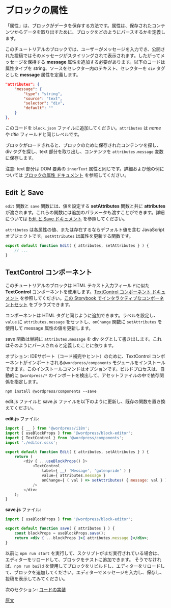 <!--
# Block Attributes
 -->
# ブロックの属性
<!--
Attributes are the way a block stores data, they define how a block is parsed to extract data from the saved content.

For this block tutorial, we want to allow the user to type in a message that we will display stylized in the published post. So, we need to add a **message** attribute that will hold the user message. The following code defines a **message** attribute; the attribute type is a string; the source is the text from the selector which is a `div` tag.
 -->
「属性」は、ブロックがデータを保存する方法です。属性は、保存されたコンテンツからデータを取り出すために、ブロックをどのようにパースするかを定義します。

このチュートリアルのブロックでは、ユーザーがメッセージを入力でき、公開された投稿ではそのメッセージがスタイリングされて表示されます。したがってメッセージを保持する **message** 属性を追加する必要があります。以下のコードは属性タイプを string、ソースをセレクター内のテキスト、セレクターを `div` タグとした **message** 属性を定義します。

```json
"attributes": {
	"message": {
		"type": "string",
		"source": "text",
		"selector": "div",
		"default": ""
	}
},
```
<!--
Add this to the `block.json` file. The `attributes` are at the same level as the _name_ and _title_ fields.

When the block loads it will look at the saved content for the block, look for the div tag, take the text portion, and store the content in an `attributes.message` variable.

Note: The text portion is equivalent to `innerText` attribute of a DOM element. For more details and other examples see the [Block Attributes documentation](/docs/reference-guides/block-api/block-attributes.md).
 -->
このコードを `block.json` ファイルに追加してください。`attributes` は _name_ や _title_ フィールドと同じレベルです。

ブロックがロードされると、ブロックのために保存されたコンテンツを探し、div タグを探し、text 部分を取り出し、コンテンツを `attributes.message` 変数に保存します。

注意: text 部分は DOM 要素の `innerText` 属性と同じです。詳細および他の例については [ブロックの属性 ドキュメント](https://ja.wordpress.org/team/handbook/block-editor/reference-guides/block-api/block-attributes/) を参照してください。

<!--
## Edit and Save
 -->
## Edit と Save

<!--
The **attributes** are passed to the `edit` and `save` functions, along with a **setAttributes** function to set the values. Additional parameters are also passed in to these functions, see [the edit/save documentation](/docs/reference-guides/block-api/block-edit-save.md) for more details.

The `attributes` is a JavaScript object containing the values of each attribute, or default values if defined. The `setAttributes` is a function to update an attribute.
 -->
`edit` 関数と `save` 関数には、値を設定する **setAttributes** 関数と共に **attributes** が渡されます。これらの関数には追加のパラメータも渡すことができます。詳細については [Edit と Save ドキュメント](https://ja.wordpress.org/team/handbook/block-editor/reference-guides/block-api/block-edit-save/) を参照してください。

`attributes` は各属性の値、または存在するならデフォルト値を含む JavaScript オブジェクトです。`setAttributes` は属性を更新する関数です。

```js
export default function Edit( { attributes, setAttributes } ) {
	// ...
}
```
<!--
## TextControl Component
 -->
## TextControl コンポーネント
<!--
For our example block, the component we are going to use is the **TextControl** component, it is similar to an HTML text input field. You can see [documentation for TextControl component](/packages/components/src/text-control/README.md). You can browse an [interactive set of components in this Storybook](https://wordpress.github.io/gutenberg/).

The component is added similar to an HTML tag, setting a label, the `value` is set to the `attributes.message` and the `onChange` function uses the `setAttributes` to update the message attribute value.
 -->
このチュートリアルのブロックは HTML テキスト入力フィールドに似た **TextControl** コンポーネントを使用します。[TextControl コンポーネント ドキュメント](https://developer.wordpress.org/block-editor/reference-guides/components/text-control/) を参照してください。[この Storybook でインタラクティブなコンポーネントセット](https://wordpress.github.io/gutenberg/) をブラウズできます。

コンポーネントは HTML タグと同じように追加できます。ラベルを設定し、`value` に `attributes.message` をセットし、`onChange` 関数に `setAttributes` を使用して message 属性の値を更新します。
<!--
The save function will simply write the `attributes.message` as a div tag since that is how we defined it to be parsed.
 -->
save 関数は単純に `attributes.message` を div タグとして書き出します。これはそのようにパースされると定義したことに依ります。

<!-- 
OPTIONAL: For IDE support (code completion and hints), you can install the `@wordpress/components` module which is where the TextControl component is imported from. This install command is optional since the build process automatically detects `@wordpress/*` imports and specifies as dependencies in the assets file.
 -->
オプション: IDEサポート（コード補完やヒント）のために、TextControl コンポーネントがインポートされる`@wordpress/components` モジュールをインストールできます。このインストールコマンドはオプションです。ビルドプロセスは、自動的に `@wordpress/*` のインポートを検出して、アセットファイルの中で依存関係を指定します。

```shell
npm install @wordpress/components --save
```

<!--
Update the edit.js and save.js files to the following, replacing the existing functions.

**edit.js** file:
 -->

edit.js ファイルと save.js ファイルを以下のように更新し、既存の関数を置き換えてください。

**edit.js** ファイル:

```js
import { __ } from '@wordpress/i18n';
import { useBlockProps } from '@wordpress/block-editor';
import { TextControl } from '@wordpress/components';
import './editor.scss';

export default function Edit( { attributes, setAttributes } ) {
	return (
		<div { ...useBlockProps() }>
			<TextControl
				label={ __( 'Message', 'gutenpride' ) }
				value={ attributes.message }
				onChange={ ( val ) => setAttributes( { message: val } ) }
			/>
		</div>
	);
}
```
<!--
**save.js** file:
 -->
**save.js** ファイル:

```jsx
import { useBlockProps } from '@wordpress/block-editor';

export default function save( { attributes } ) {
	const blockProps = useBlockProps.save();
	return <div { ...blockProps }>{ attributes.message }</div>;
}
```
<!--
If you have previously run `npm run start`, and the script is still running, you can reload the editor now and add the block to test.
Otherwise rebuild the block using `npm run build`, reload the editor and add the block. Type a message in the editor, save, and view it in the post.

Next Section: [Code Implementation](/docs/getting-started/create-block/block-code.md)
 -->
以前に `npm run start` を実行して、スクリプトがまだ実行されている場合は、エディターをリロードして、ブロックをテストに追加できます。
そうでなければ、`npm run build` を使用してブロックをリビルドし、エディターをリロードして、ブロックを追加してください。エディターでメッセージを入力し、保存し、投稿を表示してみてください。

次のセクション: [コードの実装](https://ja.wordpress.org/team/handbook/block-editor/getting-started/create-block/block-code/)

[原文](https://github.com/WordPress/gutenberg/blob/trunk/docs/getting-started/create-block/attributes.md)
